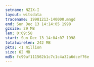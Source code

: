 ```yaml
---
setname: NZIX-I
layout: witsdata
tracename: 19981213-140000.mngd
end: Sun Dec 13 14:14:05 1998
gzsize: 29 MB
len: 0:09:58
start: Sun Dec 13 14:04:07 1998
totalwirelen: 242 MB
pkts: <1 million
size: 62 MB
md5: fc99af111562b1c7c1c4a32a6dcef76e
---
```

